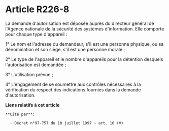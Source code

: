 # Article R226-8

La demande d'autorisation est déposée auprès du     directeur général de l'Agence nationale de la sécurité des systèmes
d'information. Elle comporte pour chaque type d'appareil : 

1° Le nom et l'adresse du demandeur, s'il est une personne physique, ou sa dénomination et son siège, s'il est une personne
morale ; 

2° Le type de l'appareil et le nombre d'appareils pour la détention desquels l'autorisation est demandée ; 

3° L'utilisation prévue ; 

4° L'engagement de se soumettre aux contrôles nécessaires à la vérification du respect des indications fournies dans la
demande d'autorisation.

**Liens relatifs à cet article**

	**Cité par**:

	  - Décret n°97-757 du 10 juillet 1997 - art. 10 (V)
